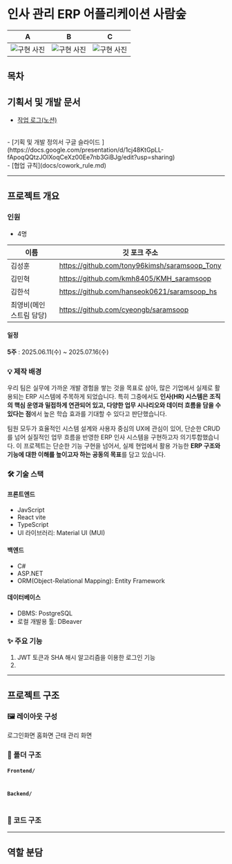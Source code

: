 # 인사 관리 ERP 어플리케이션 사람숲 

A | B| C
--|--|--|
![구현 사진](url) | ![구현 사진](url) | ![구현 사진](url) 

## 목차


## 기획서 및 개발 문서

- [작업 로그(노션)](https://universal-gallium-010.notion.site/2059b2f7b0af804f870feea9b6471448?source=copy_link)
<br>
- [기획 및 개발 정의서 구글 슬라이드 ](https://docs.google.com/presentation/d/1cj48KtGpLL-fApoqQQtzJOlXoqCeXz00Ee7nb3GiBJg/edit?usp=sharing)
<br>
- [협업 규칙](docs/cowork_rule.md)

---

## 프로젝트 개요

### 인원
- 4명

|이름|깃 포크 주소|
| --- | --- |
| 김성훈 | https://github.com/tony96kimsh/saramsoop_Tony |
| 김민혁 | https://github.com/kmh8405/KMH_saramsoop |
| 김한석 | https://github.com/hanseok0621/saramsoop_hs |
| 최영비(메인 스트림 담당) | https://github.com/cyeongb/saramsoop |

#### 일정
**5주** : 2025.06.11(수) ~ 2025.07.16(수)

### 💡 제작 배경
우리 팀은 실무에 가까운 개발 경험을 쌓는 것을 목표로 삼아, 많은 기업에서 실제로 활용되는 ERP 시스템에 주목하게 되었습니다. 특히 그중에서도 **인사(HR) 시스템은 조직의 핵심 운영과 밀접하게 연관되어 있고, 다양한 업무 시나리오와 데이터 흐름을 담을 수 있다는 점**에서 높은 학습 효과를 기대할 수 있다고 판단했습니다.

팀원 모두가 효율적인 시스템 설계와 사용자 중심의 UX에 관심이 있어, 단순한 CRUD를 넘어 실질적인 업무 흐름을 반영한 ERP 인사 시스템을 구현하고자 의기투합했습니다. 이 프로젝트는 단순한 기능 구현을 넘어서, 실제 현업에서 활용 가능한 **ERP 구조와 기능에 대한 이해를 높이고자 하는 공동의 목표**를 담고 있습니다.

### 🛠 기술 스택

#### 프론트엔드
- JavScript
- React vite
- TypeScript
- UI 라이브러리: Material UI (MUI)
#### 백엔드
- C#
- ASP.NET
- ORM(Object-Relational Mapping): Entity Framework

#### 데이터베이스
- DBMS: PostgreSQL
- 로컬 개발용 툴: DBeaver


### ✨ 주요 기능
1. JWT 토큰과 SHA 해시 알고리즘을 이용한 로그인 기능
2. 

---

## 프로젝트 구조

### 🖼 레이아웃 구성
로그인화면
홈화면
근태 관리 화면


### 📁 폴더 구조

#### `Frontend/`
```

```
#### `Backend/`
```

```

### 📜 코드 구조


---

## 역할 분담

